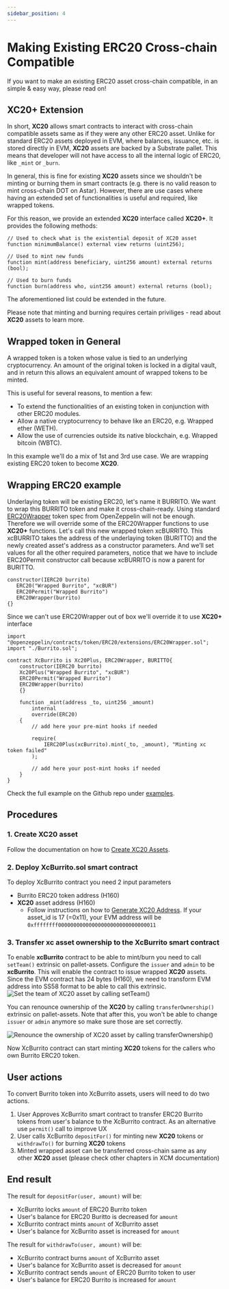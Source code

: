 ```yaml
---
sidebar_position: 4
---
```


# Making Existing ERC20 Cross-chain Compatible

If you want to make an existing ERC20 asset cross-chain compatible, in an simple & easy way, please read on!

## XC20+ Extension

In short, **XC20** allows smart contracts to interact with cross-chain compatible assets same as if they were any other ERC20 asset.
Unlike for standard ERC20 assets deployed in EVM, where balances, issuance, etc. is stored directly in EVM, **XC20** assets are backed
by a Substrate pallet. This means that developer will not have access to all the internal logic of ERC20, like `_mint` or `_burn`.

In general, this is fine for existing **XC20** assets since we shouldn't be minting or burning them in smart contracts (e.g. there is no valid reason to mint cross-chain DOT on Astar). However, there are use cases where having an extended set of functionalities is useful and required, like wrapped tokens.

For this reason, we provide an extended **XC20** interface called **XC20+**. It provides the following methods:
```Solidity
// Used to check what is the existential deposit of XC20 asset
function minimumBalance() external view returns (uint256);

// Used to mint new funds
function mint(address beneficiary, uint256 amount) external returns (bool);

// Used to burn funds
function burn(address who, uint256 amount) external returns (bool);
```
The aforementioned list could be extended in the future.

Please note that minting and burning requires certain priviliges - read about **XC20** assets to learn more.

## Wrapped token in General
A wrapped token is a token whose value is tied to an underlying cryptocurrency. An amount of the original token is locked in a digital vault, and in return this allows an equivalent amount of wrapped tokens to be minted.

This is useful for several reasons, to mention a few:
* To extend the functionalities of an existing token in conjunction with other ERC20 modules.
* Allow a native cryptocurrency to behave like an ERC20, e.g. Wrapped ether (WETH).
* Allow the use of currencies outside its native blockchain, e.g. Wrapped bitcoin (WBTC).

In this example we'll do a mix of 1st and 3rd use case. We are wrapping existing ERC20 token to become **XC20**.

## Wrapping ERC20 example
Underlaying token will be existing ERC20, let's name it BURRITO. We want to wrap this BURRITO token and make it cross-chain-ready. Using standard [ERC20Wrapper](https://github.com/OpenZeppelin/openzeppelin-contracts/blob/master/contracts/token/ERC20/extensions/ERC20Wrapper.sol) token spec from OpenZeppelin will not be enough. Therefore we will override some of the  ERC20Wrapper functions to use **XC20+** functions.
Let's call this new wrapped token xcBURRITO.
This xcBURRITO takes the address of the underlaying token (BURITTO) and the newly created asset's address as a constructor parameters. And we’ll set values for all the other required parameters, notice that we have to include ERC20Permit constructor call because xcBURRITO is now a parent for BURITTO.
```Solidity
constructor(IERC20 burrito)
   ERC20("Wrapped Burrito", "xcBUR")
   ERC20Permit("Wrapped Burrito")
   ERC20Wrapper(burrito)
{}
```
Since we can't use ERC20Wrapper out of box we'll override it to use **XC20+** interface
```Solidity
import "@openzeppelin/contracts/token/ERC20/extensions/ERC20Wrapper.sol";
import "./Burrito.sol";

contract XcBurrito is Xc20Plus, ERC20Wrapper, BURITTO{
    constructor(IERC20 burrito)
    Xc20Plus("Wrapped Burrito", "xcBUR")
    ERC20Permit("Wrapped Burrito")
    ERC20Wrapper(burrito)
    {}

    function _mint(address _to, uint256 _amount)
        internal
        override(ERC20)
    {
        // add here your pre-mint hooks if needed

        require(
            IERC20Plus(xcBurrito).mint(_to, _amount), "Minting xc token failed"
        );

        // add here your post-mint hooks if needed
    }
}
```
Check the full example on the Github repo under [examples](https://github.com/AstarNetwork/astar-frame).

## Procedures
### 1. Create XC20 asset
Follow the documentation on how to [Create XC20 Assets](https://docs.astar.network/docs/xcm/building-with-xcm/create-xc20-assets).

### 2. Deploy XcBurrito.sol smart contract
To deploy XcBurrito contract you need 2 input parameters
- Burrito ERC20 token address (H160)
- **XC20** asset address (H160)
    - Follow instructions on how to [Generate XC20 Address](https://docs.astar.network/docs/xcm/integration/tools). If your asset_id is 17 (=0x11), your EVM address will be `0xffffffff00000000000000000000000000000011`

### 3. Transfer xc asset ownership to the XcBurrito smart contract
To enable **xcBurrito** contract to be able to mint/burn you need to call `setTeam()` extrinsic on pallet-assets. Configure the `issuer` and `admin` to be **xcBurrito**. This will enable the contract to issue wrapped **XC20** assets. Since the EVM contract has 24 bytes (H160), we need to transform EVM address into SS58 format to be able to call this extrinsic.
![Set the team of XC20 asset by calling setTeam()](img/convert-erc20-into-xc20_1.png)

You can renounce ownership of the **XC20** by calling `transferOwnership()` extrinsic on pallet-assets. Note that after this, you won't be able to
change `issuer` or `admin` anymore so make sure those are set correctly.

![Renounce the ownership of XC20 asset by calling transferOwnership()](img/convert-erc20-into-xc20_2.png)

Now XcBurrito contract can start minting **XC20** tokens for the callers who own Burrito ERC20 token.

## User actions
To convert Burrito token into XcBurrito assets, users will need to do two actions.
1. User Approves XcBurrito smart contract to transfer ERC20 Burrito tokens from user's balance to the XcBurrito contract. As an alternative use `permit()` call to improve UX
2. User calls XcBurrito `depositFor()` for minting new **XC20** tokens or `withdrawTo()` for burning **XC20** tokens
3. Minted wrapped asset can be transferred cross-chain same as any other **XC20** asset (please check other chapters in XCM documentation)

## End result
The result for `depositFor(user, amount)` will be:
- XcBurrito locks `amount` of ERC20 Burrito token
- User's balance for ERC20 Buritto is decreased for `amount`
- XcBurrito contract mints `amount` of XcBurrito asset
- User's balance for XcBurrito asset is increased for `amount`


The result for `withdrawTo(user, amount)` will be:
- XcBurrito contract burns `amount` of XcBurrito asset
- User's balance for XcBurrito asset is decreased for `amount`
- XcBurrito contract sends `amount` of ERC20 Burrito token to user
- User's balance for ERC20 Burrito is increased for `amount`
